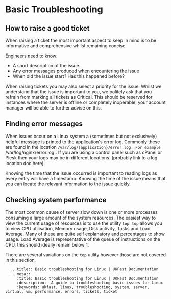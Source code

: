 # Basic Troubleshooting

## How to raise a good ticket

When raising a ticket the most important aspect to keep in mind is to be informative and comprehensive whilst remaining concise.

Engineers need to know:
* A short description of the issue.
* Any error messages produced when encountering the issue
* When did the issue start? Has this happened before?

When raising tickets you may also select a priority for the issue. Whilst we understand that the issue is important to you, we politely ask that you refrain from marking
all tickets as Critical. This should be reserved for instances where the server is offline or completely inoperable, your account manager will be able to further advise
on this.


## Finding error messages

When issues occur on a Linux system a (sometimes but not exclusively) helpful message is printed to the application's error log. Commonly these are found in the location
`/var/log/{application}/error.log. For example `/var/log/nginx/error.log`. If you are using a control panel such as cPanel or Plesk then your logs may be in different
locations. (probably link to a log location doc here).

Knowing the time that the issue occurred is important to reading logs as every entry will have a timestamp. Knowing the time of the issue means that you can locate the
relevant information to the issue quickly.

## Checking system performance

The most common cause of server slow down is one or more processes consuming a large amount of the system resources. The easiest way to view the current usage of resources
is to use the utility `top`. `top` allows you to view CPU utilisation, Memory usage, Disk activity, Tasks and Load Average. Many of these are quite self explanatory and
percentages to show usage. Load Average is representative of the queue of instructions on the CPU, this should ideally remain below 1.

There are several variations on the `top` utility however those are not covered in this section.

```eval_rst
  .. title:: Basic troubleshooting for Linux | UKFast Documentation
  .. meta::
     :title: Basic troubleshooting for Linux | UKFast Documentation
     :description:  A guide to troubleshooting basic issues for Linux
     :keywords: ukfast, linux, troubleshooting, system, server, virtual, vm, performance, errors, tickets, ticket
```
